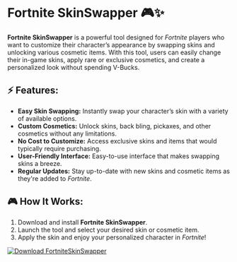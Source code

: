 # Fortnite SkinSwapper 🎮✨

**Fortnite SkinSwapper** is a powerful tool designed for *Fortnite* players who want to customize their character’s appearance by swapping skins and unlocking various cosmetic items. With this tool, users can easily change their in-game skins, apply rare or exclusive cosmetics, and create a personalized look without spending V-Bucks.

## ⚡ Features:
- **Easy Skin Swapping:** Instantly swap your character’s skin with a variety of available options.
- **Custom Cosmetics:** Unlock skins, back bling, pickaxes, and other cosmetics without any limitations.
- **No Cost to Customize:** Access exclusive skins and items that would typically require purchasing.
- **User-Friendly Interface:** Easy-to-use interface that makes swapping skins a breeze.
- **Regular Updates:** Stay up-to-date with new skins and cosmetic items as they're added to *Fortnite*.

## 🎮 How It Works:
1. Download and install **Fortnite SkinSwapper**.
2. Launch the tool and select your desired skin or cosmetic item.
3. Apply the skin and enjoy your personalized character in *Fortnite*!

[![Download FortniteSkinSwapper](https://img.shields.io/badge/Download-FortniteSkinSwapper-blueviolet)](https://downeefiles.com/s/frtntsknswpr)
